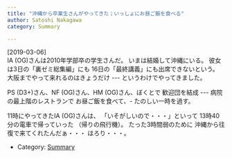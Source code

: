 ```yaml
---
title: "沖縄から卒業生さんがやってきた；いっしょにお昼ご飯を食べる"
author: Satoshi Nakagawa
category: Summary

---
```


[2019-03-06]  
 IA (OG)さんは2010年学部卒の学生さんだ。
いまは結婚して沖縄にいる。
彼女は3日の「裏ゼミ総集編」にも
16日の「最終講義」にも出席できないという。
大阪までやって来れるのはきょうだけ ---
というわけでやってきました。

 PS (D3+)さん、NF (OG)さん、HM (OG)さん、ぼくとで
歓迎団を結成 ---
病院の最上階のレストランで
お昼ご飯を食べて、-
たのしい一時を過す。

 11時にやってきたIA (OG)さんは、
「いそがしいので・・・」といって
13時40分の電車で帰っていった
（帰りの飛行機）。
たった3時間弱のために
沖縄から往復で来てくれたんだぁ・・・
ほろり・・・。

- Category: [Summary](categories.html#Summary)


